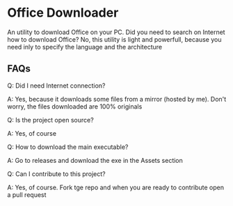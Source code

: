 # Office Downloader
An utility to download Office on your PC.
Did you need to search on Internet how to download Office? No, this utility is light and powerfull, because you need inly to specify the language and the architecture

## FAQs
Q: Did I need Internet connection?

A: Yes, because it downloads some files from a mirror (hosted by me). Don't worry, the files downloaded are 100% originals

Q: Is the project open source?

A: Yes, of course

Q: How to download the main executable?

A: Go to releases and download the exe in the Assets section

Q: Can I contribute to this project?

A: Yes, of course. Fork tge repo and when you are ready to contribute open a pull request

